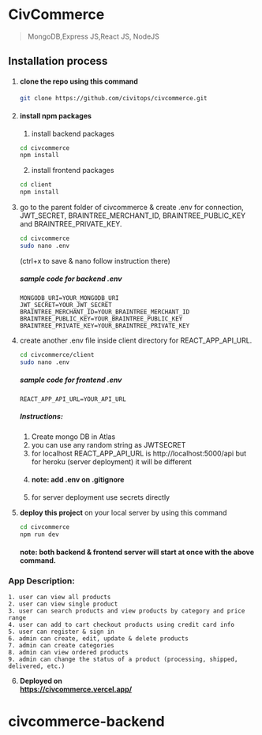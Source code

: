 # CivCommerce

> MongoDB,Express JS,React JS, NodeJS

## Installation process
1. #### clone the repo using this command
    ```bash
    git clone https://github.com/civitops/civcommerce.git
    ```
2. #### install npm packages
    1. install backend packages
    ```bash
    cd civcommerce
    npm install
    ```
    2. install frontend packages
    ```bash
    cd client
    npm install
    ```
3. go to the parent folder of civcommerce & create .env for connection, JWT_SECRET, BRAINTREE_MERCHANT_ID, BRAINTREE_PUBLIC_KEY and BRAINTREE_PRIVATE_KEY.

    ```bash
    cd civcommerce
    sudo nano .env
    ```
    (ctrl+x to save & nano follow instruction there)
    
    ##### sample code for backend .env
    ```env
    MONGODB_URI=YOUR_MONGODB_URI
    JWT_SECRET=YOUR_JWT_SECRET
    BRAINTREE_MERCHANT_ID=YOUR_BRAINTREE_MERCHANT_ID
    BRAINTREE_PUBLIC_KEY=YOUR_BRAINTREE_PUBLIC_KEY
    BRAINTREE_PRIVATE_KEY=YOUR_BRAINTREE_PRIVATE_KEY
    ```
4.  create another .env file inside client directory for REACT_APP_API_URL.

    ```bash
    cd civcommerce/client
    sudo nano .env
    ```
    ##### sample code for frontend .env
    ```env
    REACT_APP_API_URL=YOUR_API_URL
    ```
    ##### Instructions:
    1. Create mongo DB in Atlas
    2. you can use any random string as JWTSECRET
    3. for localhost REACT_APP_API_URL is http://localhost:5000/api
       but for heroku (server deployment) it will be different
    4. #### note: add .env on .gitignore
    5. for server deployment use secrets directly

5. <b>deploy this project</b> on your local server by using this command
    ```bash
    cd civcommerce
    npm run dev
    ```
    #### note: both backend & frontend server will start at once with the above command.

### App Description:
    1. user can view all products
    2. user can view single product
    3. user can search products and view products by category and price range
    4. user can add to cart checkout products using credit card info
    5. user can register & sign in
    6. admin can create, edit, update & delete products
    7. admin can create categories
    8. admin can view ordered products
    9. admin can change the status of a product (processing, shipped, delivered, etc.)

6. <b>Deployed on</br> https://civcommerce.vercel.app/
# civcommerce-backend
